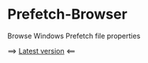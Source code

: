 # Prefetch-Browser
Browse Windows Prefetch file properties


==> [Latest version](https://github.com/kacos2000/Prefetch-Browser/releases/latest) <==




